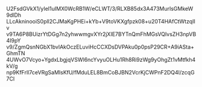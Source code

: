 U2FsdGVkX1/yIeI1uIMX0WcRB1W/eCLWT/3/RLXB85dx3A473MurIsGMkeW9dlDh
LLcAkninooiS0pll2CJMaKgPHEi+kYb+V9toVKXgfpzk08+u20T4HAfCtWtzqIIv
v9TA6P8BUizrYtDGg7n2yhwwmgvXYr2jXIE7BYTnQmFhMGsVQIvsZH3npVB4I9pY
v9/ZgmQsnNGbX1bvlAkOczELuviHcCCXDsDVPAku0p0psP29CR+A9iASta+GhmTN
4UWvO7Vcyo+YgdxLbgjqVSWl6ncYvyuOLHu1Rh8Ri9zWg9yOhgZt1vMtfkh4kV/g
np9KfFrIl7ceVRgSaMIsKfU/fMduLEL8BmCoBJBN2VcrKjCWPnF2DQ4l/zcqG7Cl
